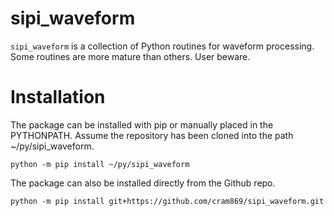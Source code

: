 # sipi_waveform
`sipi_waveform` is a collection of Python routines for waveform processing.
Some routines are more mature than others.
User beware. 

# Installation
The package can be installed with pip or manually placed in the PYTHONPATH.
Assume the repository has been cloned into the path ~/py/sipi_waveform.

`python -m pip install ~/py/sipi_waveform`

The package can also be installed directly from the Github repo.  

`python -m pip install git+https://github.com/cram869/sipi_waveform.git`


